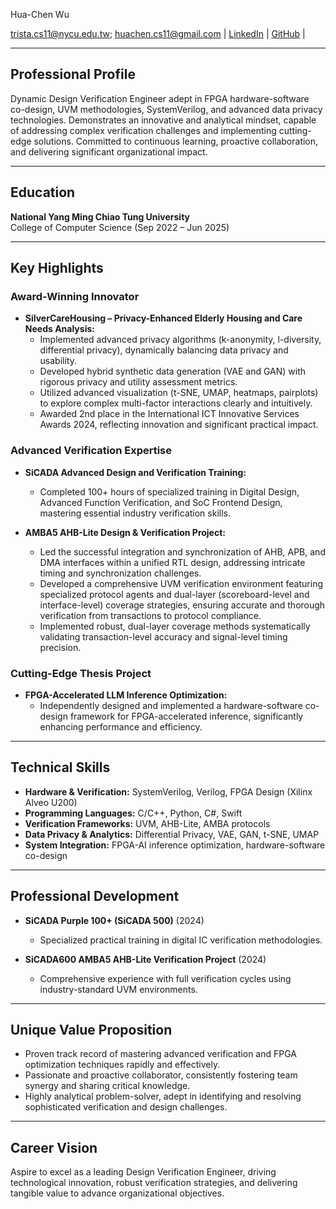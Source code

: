 Hua-Chen Wu

trista.cs11@nycu.edu.tw; huachen.cs11@gmail.com | [LinkedIn](https://www.linkedin.com/in/hua-chen-wu-363252241/) | [GitHub](https://github.com/trista-csee) | 

---

## Professional Profile

Dynamic Design Verification Engineer adept in FPGA hardware-software co-design, UVM methodologies, SystemVerilog, and advanced data privacy technologies. Demonstrates an innovative and analytical mindset, capable of addressing complex verification challenges and implementing cutting-edge solutions. Committed to continuous learning, proactive collaboration, and delivering significant organizational impact.

---

## Education

**National Yang Ming Chiao Tung University**  
College of Computer Science (Sep 2022 – Jun 2025)

---

## Key Highlights

### Award-Winning Innovator
- **SilverCareHousing – Privacy-Enhanced Elderly Housing and Care Needs Analysis:**
  - Implemented advanced privacy algorithms (k-anonymity, l-diversity, differential privacy), dynamically balancing data privacy and usability.
  - Developed hybrid synthetic data generation (VAE and GAN) with rigorous privacy and utility assessment metrics.
  - Utilized advanced visualization (t-SNE, UMAP, heatmaps, pairplots) to explore complex multi-factor interactions clearly and intuitively.
  - Awarded 2nd place in the International ICT Innovative Services Awards 2024, reflecting innovation and significant practical impact.

### Advanced Verification Expertise
- **SiCADA Advanced Design and Verification Training:**
  - Completed 100+ hours of specialized training in Digital Design, Advanced Function Verification, and SoC Frontend Design, mastering essential industry verification skills.

- **AMBA5 AHB-Lite Design & Verification Project:**
  - Led the successful integration and synchronization of AHB, APB, and DMA interfaces within a unified RTL design, addressing intricate timing and synchronization challenges.
  - Developed a comprehensive UVM verification environment featuring specialized protocol agents and dual-layer (scoreboard-level and interface-level) coverage strategies, ensuring accurate and thorough verification from transactions to protocol compliance.
  - Implemented robust, dual-layer coverage methods systematically validating transaction-level accuracy and signal-level timing precision.

### Cutting-Edge Thesis Project
- **FPGA-Accelerated LLM Inference Optimization:**
  - Independently designed and implemented a hardware-software co-design framework for FPGA-accelerated inference, significantly enhancing performance and efficiency.

---

## Technical Skills

- **Hardware & Verification:** SystemVerilog, Verilog, FPGA Design (Xilinx Alveo U200)
- **Programming Languages:** C/C++, Python, C#, Swift
- **Verification Frameworks:** UVM, AHB-Lite, AMBA protocols
- **Data Privacy & Analytics:** Differential Privacy, VAE, GAN, t-SNE, UMAP
- **System Integration:** FPGA-AI inference optimization, hardware-software co-design

---

## Professional Development

- **SiCADA Purple 100+ (SiCADA 500)** (2024)
  - Specialized practical training in digital IC verification methodologies.

- **SiCADA600 AMBA5 AHB-Lite Verification Project** (2024)
  - Comprehensive experience with full verification cycles using industry-standard UVM environments.

---

## Unique Value Proposition

- Proven track record of mastering advanced verification and FPGA optimization techniques rapidly and effectively.
- Passionate and proactive collaborator, consistently fostering team synergy and sharing critical knowledge.
- Highly analytical problem-solver, adept in identifying and resolving sophisticated verification and design challenges.

---

## Career Vision

Aspire to excel as a leading Design Verification Engineer, driving technological innovation, robust verification strategies, and delivering tangible value to advance organizational objectives.

